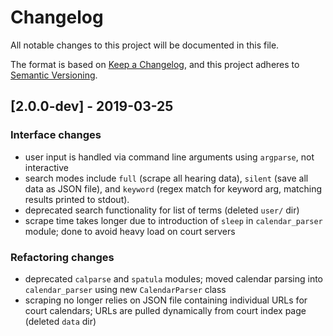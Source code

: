 # Changelog
All notable changes to this project will be documented in this file.

The format is based on [Keep a
Changelog](https://keepachangelog.com/en/1.0.0/), and this project adheres to
[Semantic Versioning](https://semver.org/spec/v2.0.0.html).

## [2.0.0-dev] - 2019-03-25
### Interface changes
- user input is handled via command line arguments using `argparse`, not
  interactive
- search modes include `full` (scrape all hearing data), `silent` (save all
  data as JSON file), and `keyword` (regex match for keyword arg, matching
  results printed to stdout). 
- deprecated search functionality for list of terms (deleted `user/` dir)
- scrape time takes longer due to introduction of `sleep` in `calendar_parser`
  module; done to avoid heavy load on court servers

### Refactoring changes
- deprecated `calparse` and `spatula` modules; moved calendar parsing into
  `calendar_parser` using new `CalendarParser` class 
- scraping no longer relies on JSON file containing individual URLs for court
  calendars; URLs are pulled dynamically from court index page (deleted `data` dir) 
